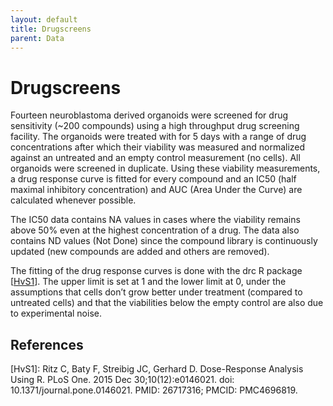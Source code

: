 ```yaml
---
layout: default
title: Drugscreens
parent: Data
---
```


# Drugscreens

Fourteen neuroblastoma derived organoids were screened for drug sensitivity (~200 compounds) using a high throughput drug screening facility. The organoids were treated with for 5 days with a range of drug concentrations after which their viability was measured and normalized against an untreated and an empty control measurement (no cells). All organoids were screened in duplicate. Using these viability measurements, a drug response curve is fitted for every compound and an IC50 (half maximal inhibitory concentration) and AUC (Area Under the Curve) are calculated whenever possible.

The IC50 data contains NA values in cases where the viability remains above 50% even at the highest concentration of a drug. The data also contains ND values (Not Done) since the compound library is continuously updated (new compounds are added and others are removed).  

The fitting of the drug response curves is done with the drc R package [[HvS1](#references)]. The upper limit is set at 1 and the lower limit at 0, under the assumptions that cells don’t grow better under treatment (compared to untreated cells) and that the viabilities below the empty control are also due to experimental noise.

## References
[HvS1]: Ritz C, Baty F, Streibig JC, Gerhard D. Dose-Response Analysis Using R. PLoS One. 2015 Dec 30;10(12):e0146021. doi: 10.1371/journal.pone.0146021. PMID: 26717316; PMCID: PMC4696819.